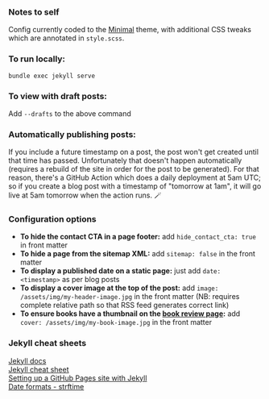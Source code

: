 ### Notes to self

Config currently coded to the [Minimal](https://github.com/pages-themes/minimal) theme, with additional CSS tweaks which are annotated in `style.scss`.

### To run locally:

`bundle exec jekyll serve`

### To view with draft posts:

Add `--drafts` to the above command

### Automatically publishing posts:

If you include a future timestamp on a post, the post won't get created until that time has passed. Unfortunately that doesn't happen automatically (requires a rebuild of the site in order for the post to be generated). For that reason, there's a GitHub Action which does a daily deployment at 5am UTC; so if you create a blog post with a timestamp of "tomorrow at 1am", it will go live at 5am tomorrow when the action runs. 🪄

### Configuration options

* **To hide the contact CTA in a page footer:** add `hide_contact_cta: true` in front matter
* **To hide a page from the sitemap XML:** add `sitemap: false` in the front matter
* **To display a published date on a static page:** just add `date: <timestamp>` as per blog posts
* **To display a cover image at the top of the post:** add `image: /assets/img/my-header-image.jpg` in the front matter (NB: requires complete relative path so that RSS feed generates correct link)
* **To ensure books have a thumbnail on the [book review page](https://mojovation.co.uk/books):** add `cover: /assets/img/my-book-image.jpg` in the front matter

### Jekyll cheat sheets

[Jekyll docs](https://jekyllrb.com/docs/)  
[Jekyll cheat sheet](https://devhints.io/jekyll)  
[Setting up a GitHub Pages site with Jekyll](https://docs.github.com/en/pages/setting-up-a-github-pages-site-with-jekyll)  
[Date formats - strftime](http://www.strfti.me/)